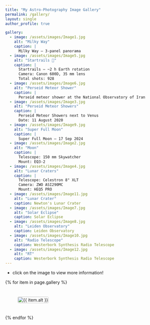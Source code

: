 ```yaml
---
title: "My Astro-Photography Image Gallery"
permalink: /gallery/
layout: single
author_profile: true

gallery:
  - image: /assets/images/Image1.jpg
    alt: "Milky Way"
    caption: |
      Milky Way — 3-panel panorama
  - image: /assets/images/Image5.jpg
    alt: "Startrails 🌠"
    caption: |
      Startrails — ~2 h Earth rotation  
      Camera: Canon 600D, 35 mm lens  
      Total shots: 928
  - image: /assets/images/Image6.jpg
    alt: "Perseid Meteor Shower"
    caption: |
      Perseid meteor shower at the National Observatory of Iran
  - image: /assets/images/Image3.jpg
    alt: "Perseid Meteor Showers"
    caption: |
      Perseid Meteor Showers next to Venus  
      Date: 11 August 2020
  - image: /assets/images/Image9.jpg
    alt: "Super Full Moon"
    caption: |
      Super Full Moon — 17 Sep 2024
  - image: /assets/images/Image2.jpg
    alt: "Moon"
    caption: |
      Telescope: 150 mm Skywatcher  
      Mount: EQ3-2
  - image: /assets/images/Image4.jpg
    alt: "Lunar Craters"
    caption: |
      Telescope: Celestron 8" XLT  
      Camera: ZWO ASI290MC  
      Mount: HEQ5 PRO
  - image: /assets/images/Image11.jpg
    alt: "Lunar Crater"
    caption: Newton's Lunar Crater
  - image: /assets/images/Image7.jpg
    alt: "Solar Eclipse"
    caption: Solar Eclipse
  - image: /assets/images/Image8.jpg
    alt: "Leiden Observatory"
    caption: Leiden Observatory
  - image: /assets/images/Image10.jpg
    alt: "Radio Telescope"
    caption: Westerbork Synthesis Radio Telescope
  - image: /assets/images/Image12.jpg
    alt: "RT"
    caption: Westerbork Synthesis Radio Telescope
---
```

- click on the image to view more information!
<style>
.gallery-grid {
  display: grid;
  grid-template-columns: repeat(auto-fit, minmax(250px, 1fr));
  gap: 1.5rem;
}

.gallery-item {
  position: relative;
  overflow: hidden;
  text-align: center;
}

.gallery-item img {
  width: 100%;
  height: auto;
  display: block;
  border-radius: 4px;
  transition: transform 0.3s ease;
}

.gallery-item:hover img {
  transform: scale(1.05);
}

.gallery-item figcaption {
  position: absolute;
  bottom: 0;
  left: 0;
  right: 0;
  background: rgba(0, 0, 0, 0.7);
  color: #fff;
  padding: 0.75rem;
  font-size: 0.9rem;
  line-height: 1.4;
  opacity: 0;
  transition: opacity 0.3s ease;
  text-align: left;
}

.gallery-item:hover figcaption {
  opacity: 1;
}

/* Automatic alignment left/center/right per row */
.gallery-item:nth-child(3n+1) { justify-self: start; }
.gallery-item:nth-child(3n+2) { justify-self: center; }
.gallery-item:nth-child(3n+3) { justify-self: end; }
</style>

<div class="gallery-grid">
  {% for item in page.gallery %}
    <figure class="gallery-item">
      <img src="{{ item.image }}" alt="{{ item.alt }}" />
      <figcaption>{{ item.caption | markdownify }}</figcaption>
    </figure>
  {% endfor %}
</div>
